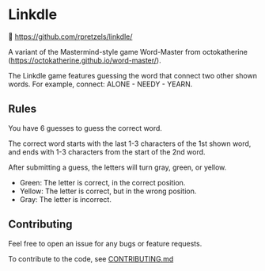 # Linkdle

🔗 https://github.com/rpretzels/linkdle/

A variant of the Mastermind-style game Word-Master from octokatherine
(https://octokatherine.github.io/word-master/).

The Linkdle game features guessing the word that connect two
other shown words. For example, connect: ALONE - NEEDY - YEARN.

## Rules

You have 6 guesses to guess the correct word.

The correct word starts with the last 1-3 characters of the 1st shown word,
and ends with 1-3 characters from the start of the 2nd word.

After submitting a guess, the letters will turn gray, green, or yellow.

- Green: The letter is correct, in the correct position.
- Yellow: The letter is correct, but in the wrong position.
- Gray: The letter is incorrect.

## Contributing

Feel free to open an issue for any bugs or feature requests.

To contribute to the code, see [CONTRIBUTING.md](https://github.com/rpretzels/linkdle/blob/main/CONTRIBUTING.md)
